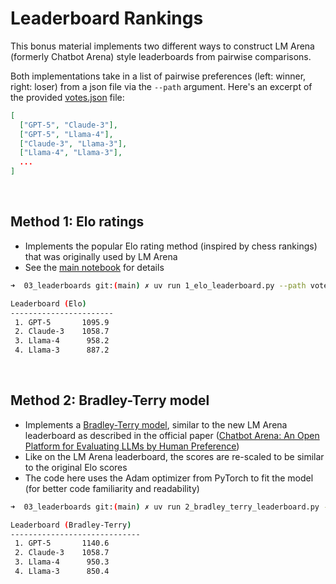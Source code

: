 
# Leaderboard Rankings

This bonus material implements two different ways to construct LM Arena (formerly Chatbot Arena) style leaderboards from pairwise comparisons.

Both implementations take in a list of pairwise preferences (left: winner, right: loser) from a json file via the `--path` argument. Here's an excerpt of the provided [votes.json](votes.json) file:

```json
[
  ["GPT-5", "Claude-3"],
  ["GPT-5", "Llama-4"],
  ["Claude-3", "Llama-3"],
  ["Llama-4", "Llama-3"],
  ...
]
```





&nbsp;
## Method 1: Elo ratings

- Implements the popular Elo rating method (inspired by chess rankings) that was originally used by LM Arena
- See the [main notebook](../01_main-chapter-code/chF_main.ipynb) for details

```bash
➜  03_leaderboards git:(main) ✗ uv run 1_elo_leaderboard.py --path votes.json

Leaderboard (Elo) 
-----------------------
 1. GPT-5       1095.9
 2. Claude-3    1058.7
 3. Llama-4      958.2
 4. Llama-3      887.2
```






&nbsp;
## Method 2: Bradley-Terry model

- Implements a [Bradley-Terry model](https://en.wikipedia.org/wiki/Bradley–Terry_model), similar to the new LM Arena leaderboard as described in the official paper ([Chatbot Arena: An Open Platform for Evaluating LLMs by Human Preference](https://arxiv.org/abs/2403.04132))
- Like on the LM Arena leaderboard, the scores are re-scaled to be similar to the original Elo scores
- The code here uses the Adam optimizer from PyTorch to fit the model (for better code familiarity and readability)



```bash
➜  03_leaderboards git:(main) ✗ uv run 2_bradley_terry_leaderboard.py --path votes.json 

Leaderboard (Bradley-Terry)
-----------------------------
 1. GPT-5       1140.6
 2. Claude-3    1058.7
 3. Llama-4      950.3
 4. Llama-3      850.4
```

